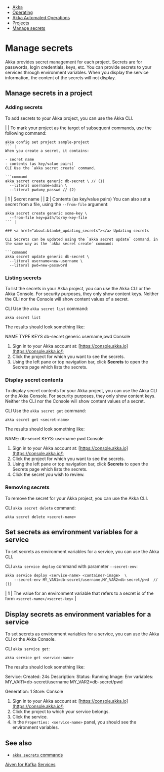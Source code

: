 <!-- <nav> -->
- [Akka](../../index.html)
- [Operating](../index.html)
- [Akka Automated Operations](../akka-platform.html)
- [Projects](index.html)
- [Manage secrets](secrets.html)

<!-- </nav> -->

# Manage secrets

Akka provides secret management for each project. Secrets are for passwords, login credentials, keys, etc. You can provide secrets to your services through environment variables. When you display the service information, the content of the secrets will not display.

## <a href="about:blank#_manage_secrets_in_a_project"></a> Manage secrets in a project

### <a href="about:blank#_adding_secrets"></a> Adding secrets

To add secrets to your Akka project, you can use the Akka CLI.

|  | To mark your project as the target of subsequent commands, use the following command:

```command
akka config set project sample-project
``` |
When you create a secret, it contains:

- secret name
- contents (as key/value pairs)
CLI Use the `akka secret create` command.

```command
akka secret create generic db-secret \ // (1)
  --literal username=admin \
  --literal pwd=my_passwd // (2)
```

| **1** | Secret name |
| **2** | Contents (as key/value pairs) You can also set a secret from a file, using the `--from-file` argument:

```command
akka secret create generic some-key \
  --from-file key=path/to/my-key-file
``` |

### <a href="about:blank#_updating_secrets"></a> Updating secrets

CLI Secrets can be updated using the `akka secret update` command, in the same way as the `akka secret create` command:

```command
akka secret update generic db-secret \
  --literal username=new-username \
  --literal pwd=new-password
```

### <a href="about:blank#_listing_secrets"></a> Listing secrets

To list the secrets in your Akka project, you can use the Akka CLI or the Akka Console. For security purposes, they only show content keys. Neither the CLI nor the Console will show content values of a secret.

CLI Use the `akka secret list` command:

```command
akka secret list
```
The results should look something like:

NAME         TYPE      KEYS
db-secret    generic   username,pwd Console
1. Sign in to your Akka account at: [https://console.akka.io](https://console.akka.io/)
2. Click the project for which you want to see the secrets.
3. Using the left pane or top navigation bar, click **Secrets** to open the Secrets page which lists the secrets.

### <a href="about:blank#_display_secret_contents"></a> Display secret contents

To display secret contents for your Akka project, you can use the Akka CLI or the Akka Console. For security purposes, they only show content keys. Neither the CLI nor the Console will show content values of a secret.

CLI Use the `akka secret get` command:

```command
akka secret get <secret-name>
```
The results should look something like:

NAME: db-secret
KEYS:
   username
   pwd Console
1. Sign in to your Akka account at: [https://console.akka.io](https://console.akka.io/)
2. Click the project for which you want to see the secrets.
3. Using the left pane or top navigation bar, click **Secrets** to open the Secrets page which lists the secrets.
4. Click the secret you wish to review.

### <a href="about:blank#_removing_secrets"></a> Removing secrets

To remove the secret for your Akka project, you can use the Akka CLI.

CLI `akka secret delete` command:

```command
akka secret delete <secret-name>
```

## <a href="about:blank#_set_secrets_as_environment_variables_for_a_service"></a> Set secrets as environment variables for a service

To set secrets as environment variables for a service, you can use the Akka CLI.

CLI `akka service deploy` command with parameter `--secret-env`:

```command
akka service deploy <service-name> <container-image>  \
    --secret-env MY_VAR1=db-secret/username,MY_VAR2=db-secret/pwd  // (1)
```

| **1** | The value for an environment variable that refers to a secret is of the form `<secret-name>/<secret-key>` |

## <a href="about:blank#_display_secrets_as_environment_variables_for_a_service"></a> Display secrets as environment variables for a service

To set secrets as environment variables for a service, you can use the Akka CLI or the Akka Console.

CLI `akka service get`:

```command
akka service get <service-name>
```
The results should look something like:

Service: 	<service-name>
Created: 	24s
Description:
Status: 	Running
Image: 		<container-image-path>
Env variables:
		MY_VAR1=db-secret/username
		MY_VAR2=db-secret/pwd

Generation: 	1
Store: 		<store-name> Console
1. Sign in to your Akka account at: [https://console.akka.io](https://console.akka.io/)
2. Click the project to which your service belongs.
3. Click the service.
4. In the `Properties: <service-name>` panel, you should see the environment variables.

## <a href="about:blank#_see_also"></a> See also

- <a href="../../reference/cli/akka-cli/akka_secrets.html#_see_also">`akka secrets` commands</a>

<!-- <footer> -->
<!-- <nav> -->
[Aiven for Kafka](broker-aiven.html) [Services](../services/index.html)
<!-- </nav> -->

<!-- </footer> -->

<!-- <aside> -->

<!-- </aside> -->